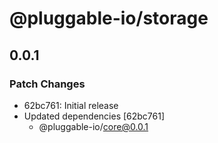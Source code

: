 # @pluggable-io/storage

## 0.0.1

### Patch Changes

- 62bc761: Initial release
- Updated dependencies [62bc761]
  - @pluggable-io/core@0.0.1

